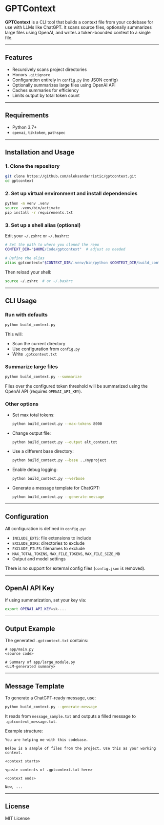 # GPTContext

**GPTContext** is a CLI tool that builds a context file from your codebase for use with LLMs like ChatGPT. It scans source files, optionally summarizes large files using OpenAI, and writes a token-bounded context to a single file.

---

## Features

- Recursively scans project directories  
- Honors `.gitignore`  
- Configuration entirely in `config.py` (no JSON config)  
- Optionally summarizes large files using OpenAI API  
- Caches summaries for efficiency  
- Limits output by total token count  

---

## Requirements

- Python 3.7+
- `openai`, `tiktoken`, `pathspec`

---

## Installation and Usage

### 1. Clone the repository

```bash
git clone https://github.com/aleksandarristic/gptcontext.git
cd gptcontext
```

### 2. Set up virtual environment and install dependencies

```bash
python -m venv .venv
source .venv/bin/activate
pip install -r requirements.txt
```

### 3. Set up a shell alias (optional)

Edit your `~/.zshrc` or `~/.bashrc`:

```bash
# Set the path to where you cloned the repo
CONTEXT_DIR="$HOME/Code/gptcontext"  # adjust as needed

# Define the alias
alias gptcontext="$CONTEXT_DIR/.venv/bin/python $CONTEXT_DIR/build_context.py --base ."
```

Then reload your shell:

```bash
source ~/.zshrc  # or ~/.bashrc
```

---

## CLI Usage

### Run with defaults

```bash
python build_context.py
```

This will:
- Scan the current directory
- Use configuration from `config.py`
- Write `.gptcontext.txt`

### Summarize large files

```bash
python build_context.py --summarize
```

Files over the configured token threshold will be summarized using the OpenAI API (requires `OPENAI_API_KEY`).

### Other options

- Set max total tokens:

  ```bash
  python build_context.py --max-tokens 8000
  ```

- Change output file:

  ```bash
  python build_context.py --output alt_context.txt
  ```

- Use a different base directory:

  ```bash
  python build_context.py --base ../myproject
  ```

- Enable debug logging:

  ```bash
  python build_context.py --verbose
  ```

- Generate a message template for ChatGPT:

  ```bash
  python build_context.py --generate-message
  ```

---

## Configuration

All configuration is defined in `config.py`:

- `INCLUDE_EXTS`: file extensions to include
- `EXCLUDE_DIRS`: directories to exclude
- `EXCLUDE_FILES`: filenames to exclude
- `MAX_TOTAL_TOKENS`, `MAX_FILE_TOKENS`, `MAX_FILE_SIZE_MB`
- Output and model settings

There is no support for external config files (`config.json` is removed).

---

## OpenAI API Key

If using summarization, set your key via:

```bash
export OPENAI_API_KEY=sk-...
```

---

## Output Example

The generated `.gptcontext.txt` contains:

```
# app/main.py
<source code>

# Summary of app/large_module.py
<LLM-generated summary>
```

---

## Message Template

To generate a ChatGPT-ready message, use:

```bash
python build_context.py --generate-message
```

It reads from `message_sample.txt` and outputs a filled message to `.gptcontext_message.txt`.

Example structure:

```
You are helping me with this codebase.

Below is a sample of files from the project. Use this as your working context.

<context starts>

<paste contents of .gptcontext.txt here>

<context ends>

Now, ...
```

---

## License

MIT License
